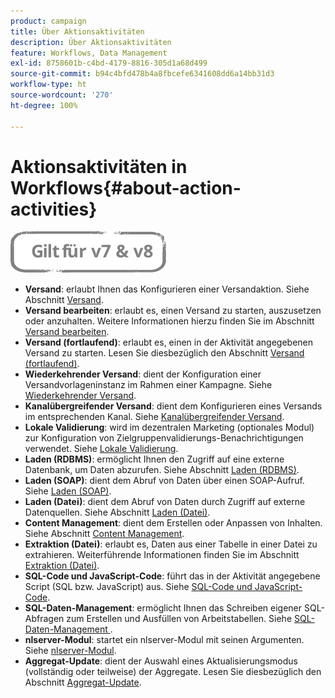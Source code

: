```yaml
---
product: campaign
title: Über Aktionsaktivitäten
description: Über Aktionsaktivitäten
feature: Workflows, Data Management
exl-id: 8758601b-c4bd-4179-8816-305d1a68d499
source-git-commit: b94c4bfd478b4a8fbcefe6341608dd6a14bb31d3
workflow-type: ht
source-wordcount: '270'
ht-degree: 100%

---
```


# Aktionsaktivitäten in Workflows{#about-action-activities}

![](../../assets/common.svg)

* **Versand**: erlaubt Ihnen das Konfigurieren einer Versandaktion. Siehe Abschnitt [Versand](delivery.md).
* **Versand bearbeiten**: erlaubt es, einen Versand zu starten, auszusetzen oder anzuhalten. Weitere Informationen hierzu finden Sie im Abschnitt [Versand bearbeiten](delivery-control.md).
* **Versand (fortlaufend)**: erlaubt es, einen in der Aktivität angegebenen Versand zu starten. Lesen Sie diesbezüglich den Abschnitt [Versand (fortlaufend)](continuous-delivery.md).
* **Wiederkehrender Versand**: dient der Konfiguration einer Versandvorlageninstanz im Rahmen einer Kampagne. Siehe [Wiederkehrender Versand](recurring-delivery.md).
* **Kanalübergreifender Versand**: dient dem Konfigurieren eines Versands im entsprechenden Kanal. Siehe [Kanalübergreifender Versand](cross-channel-deliveries.md).
* **Lokale Validierung**: wird im dezentralen Marketing (optionales Modul) zur Konfiguration von Zielgruppenvalidierungs-Benachrichtigungen verwendet. Siehe [Lokale Validierung](local-approval.md).
* **Laden (RDBMS)**: ermöglicht Ihnen den Zugriff auf eine externe Datenbank, um Daten abzurufen. Siehe Abschnitt [Laden (RDBMS)](data-loading--rdbms-.md).
* **Laden (SOAP)**: dient dem Abruf von Daten über einen SOAP-Aufruf. Siehe [Laden (SOAP)](loading--soap-.md).
* **Laden (Datei)**: dient dem Abruf von Daten durch Zugriff auf externe Datenquellen. Siehe Abschnitt [Laden (Datei)](data-loading--file-.md).
* **Content Management**: dient dem Erstellen oder Anpassen von Inhalten. Siehe Abschnitt [Content Management](content-management.md).
* **Extraktion (Datei)**: erlaubt es, Daten aus einer Tabelle in einer Datei zu extrahieren. Weiterführende Informationen finden Sie im Abschnitt [Extraktion (Datei)](extraction--file-.md).
* **SQL-Code und JavaScript-Code**: führt das in der Aktivität angegebene Script (SQL bzw. JavaScript) aus. Siehe [SQL-Code und JavaScript-Code](sql-code-and-javascript-code.md).
* **SQL-Daten-Management**: ermöglicht Ihnen das Schreiben eigener SQL-Abfragen zum Erstellen und Ausfüllen von Arbeitstabellen. Siehe [SQL-Daten-Management ](sql-data-management.md).
* **nlserver-Modul**: startet ein nlserver-Modul mit seinen Argumenten. Siehe [nlserver-Modul](nlserver-module.md).
* **Aggregat-Update**: dient der Auswahl eines Aktualisierungsmodus (vollständig oder teilweise) der Aggregate. Lesen Sie diesbezüglich den Abschnitt [Aggregat-Update](update-aggregate.md).
